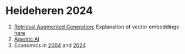# Heideheren 2024

1. [Retrieval Augmented Generation](https://chatgpt.com/gpts/editor/g-KggKQZmrD); Explanation of vector embeddings [here](https://colab.research.google.com/drive/1BoRkb_tL-hFQ6MHMggBjX-xrAM-GOyfO)
2. [Agentic AI](https://github.com/businessdatasolutions/crewAI-examples)
3. Economics in [2004](https://datadrivendecisions.github.io/marketcap/world2004.html) and [2024](https://datadrivendecisions.github.io/marketcap/)
